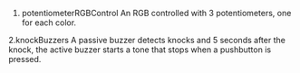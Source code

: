 1. potentiometerRGBControl
An RGB controlled with 3 potentiometers, one for each color.

2.knockBuzzers
A passive buzzer detects knocks and 5 seconds after the knock, the active buzzer starts a tone that stops when a pushbutton is pressed.
